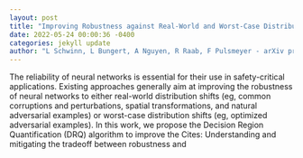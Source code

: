 ```yaml
--- 
layout: post 
title: "Improving Robustness against Real-World and Worst-Case Distribution Shifts through Decision Region Quantification" 
date: 2022-05-24 00:00:36 -0400 
categories: jekyll update 
author: "L Schwinn, L Bungert, A Nguyen, R Raab, F Pulsmeyer - arXiv preprint arXiv , 2022" 
--- 
```

The reliability of neural networks is essential for their use in safety-critical applications. Existing approaches generally aim at improving the robustness of neural networks to either real-world distribution shifts (eg, common corruptions and perturbations, spatial transformations, and natural adversarial examples) or worst-case distribution shifts (eg, optimized adversarial examples). In this work, we propose the Decision Region Quantification (DRQ) algorithm to improve the Cites: Understanding and mitigating the tradeoff between robustness and